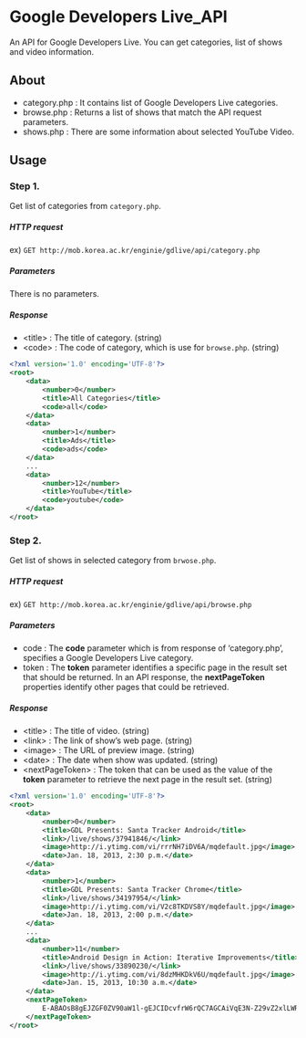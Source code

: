 # Google Developers Live_API

An API for Google Developers Live. You can get categories, list of shows and video information.

## About

* category.php : It contains list of Google Developers Live categories.
* browse.php : Returns a list of shows that match the API request parameters.
* shows.php	 : There are some information about selected YouTube Video.

## Usage

### Step 1.
Get list of categories from `category.php`.


##### HTTP request
ex) `GET http://mob.korea.ac.kr/enginie/gdlive/api/category.php`


##### Parameters
There is no parameters.


##### Response
* \<title\> : The title of category. (string)
* \<code\> : The code of category, which is use for `browse.php`. (string)

```xml
<?xml version='1.0' encoding='UTF-8'?>
<root>
	<data>
		<number>0</number>
		<title>All Categories</title>
		<code>all</code>
	</data>
	<data>
		<number>1</number>
		<title>Ads</title>
		<code>ads</code>
	</data>
	...
	<data>
		<number>12</number>
		<title>YouTube</title>
		<code>youtube</code>
	</data>
</root>
```


### Step 2.
Get list of shows in selected category from `brwose.php`.


##### HTTP request
ex) `GET http://mob.korea.ac.kr/enginie/gdlive/api/browse.php`


##### Parameters
* code : The **code** parameter which is from response of ‘category.php’, specifies a Google Developers Live category.
* token : The **token** parameter identifies a specific page in the result set that should be returned. In an API response, the **nextPageToken** properties identify other pages that could be retrieved.


##### Response
* \<title\> : The title of video. (string)
* \<link\> : The link of show’s web page. (string)
* \<image\> : The URL of preview image. (string)
* \<date\> : The date when show was updated. (string)
* \<nextPageToken\> : The token that can be used as the value of the **token** parameter to retrieve the next page in the result set. (string)

```xml
<?xml version='1.0' encoding='UTF-8'?>
<root>
	<data>
		<number>0</number>
		<title>GDL Presents: Santa Tracker Android</title>
		<link>/live/shows/37941846/</link>
		<image>http://i.ytimg.com/vi/rrrNH7iDV6A/mqdefault.jpg</image>
		<date>Jan. 18, 2013, 2:30 p.m.</date>
	</data>
	<data>
		<number>1</number>
		<title>GDL Presents: Santa Tracker Chrome</title>
		<link>/live/shows/34197954/</link>
		<image>http://i.ytimg.com/vi/V2c8TKDVS8Y/mqdefault.jpg</image>
		<date>Jan. 18, 2013, 2:00 p.m.</date>
	</data>
	...
	<data>
		<number>11</number>
		<title>Android Design in Action: Iterative Improvements</title>
		<link>/live/shows/33890230/</link>
		<image>http://i.ytimg.com/vi/8dzMHKDkV6U/mqdefault.jpg</image>
		<date>Jan. 15, 2013, 10:30 a.m.</date>
	</data>
	<nextPageToken>
		E-ABAOsB8gEJZGF0ZV90aW1l-gEJCIDcvfrW6rQC7AGCAiVqE3N-Z29vZ2xlLWRldmVsb3BlcnNyDgsSBUV2ZW50GLa_lBAMFA==
	</nextPageToken>
</root>
```
